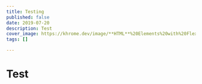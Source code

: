 ```yaml
---
title: Testing
published: false
date: 2019-07-20
description: Test
cover_image: https://khrome.dev/image/**HTML**%20Elements%20with%20Flex-box%20**Quirks**%20%F0%9F%93%A6%F0%9F%93%A6%F0%9F%93%A6.png?theme=royal-blue&md=1&pattern=squares&screen=cover-image&undraw=code-typing
tags: []

---
```

# Test